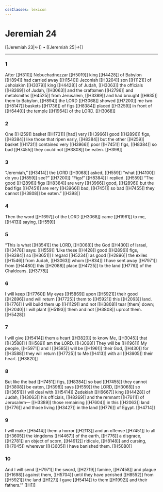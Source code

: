 ```yaml
---
cssClasses: lexicon
---
```


# Jeremiah 24

[[Jeremiah 23|←]] • [[Jeremiah 25|→]]

---

### 1
After [[H310]] Nebuchadnezzar [[H5019]] king [[H4428]] of Babylon [[H894]] had carried away [[H1540]] Jeconiah [[H3204]] son [[H1121]] of Jehoiakim [[H3079]] king [[H4428]] of Judah, [[H3063]] the officials [[H8269]] of Judah, [[H3063]] and the craftsmen [[H2796]] and metalsmiths [[H4525]] from Jerusalem, [[H3389]] and had brought [[H935]] them to Babylon, [[H894]] the LORD [[H3068]] showed [[H7200]] me two [[H8147]] baskets [[H1736]] of figs [[H8384]] placed [[H3259]] in front of [[H6440]] the temple [[H1964]] of the LORD. [[H3068]]

### 2
One [[H259]] basket [[H1731]] [had] very [[H3966]] good [[H2896]] figs, [[H8384]] like those that ripen early, [[H8384]] but the other [[H259]] basket [[H1731]] contained very [[H3966]] poor [[H7451]] figs, [[H8384]] so bad [[H7455]] they could not [[H3808]] be eaten. [[H398]]

### 3
“Jeremiah,” [[H3414]] the LORD [[H3068]] asked, [[H559]] “what [[H4100]] do you [[H859]] see?” [[H7200]] “Figs!” [[H8384]] I replied. [[H559]] “The good [[H2896]] figs [[H8384]] are very [[H3966]] good, [[H2896]] but the bad figs [[H7451]] are very [[H3966]] bad, [[H7451]] so bad [[H7455]] they cannot [[H3808]] be eaten.” [[H398]]

### 4
Then the word [[H1697]] of the LORD [[H3068]] came [[H1961]] to me, [[H413]] saying, [[H559]]

### 5
“This is what [[H3541]] the LORD, [[H3068]] the God [[H430]] of Israel, [[H3478]] says: [[H559]] ‘Like these [[H428]] good [[H2896]] figs, [[H8384]] so [[H3651]] I regard [[H5234]] as good [[H2896]] the exiles [[H1546]] from Judah, [[H3063]] whom [[H834]] I have sent away [[H7971]] from [[H4480]] this [[H2088]] place [[H4725]] to the land [[H776]] of the Chaldeans. [[H3778]]

### 6
I will keep [[H7760]] My eyes [[H5869]] upon [[H5921]] their good [[H2896]] and will return [[H7725]] them to [[H5921]] this [[H2063]] land. [[H776]] I will build them up [[H1129]] and not [[H3808]] tear [them] down; [[H2040]] I will plant [[H5193]] them and not [[H3808]] uproot them. [[H5428]]

### 7
I will give [[H5414]] them a heart [[H3820]] to know Me, [[H3045]] that [[H3588]] I [[H589]] am the LORD. [[H3068]] They will be [[H1961]] My people, [[H5971]] and I [[H595]] will be [[H1961]] their  God, [[H430]] for [[H3588]] they will return [[H7725]] to Me [[H413]] with all [[H3605]] their heart. [[H3820]]

### 8
But like the bad [[H7451]] figs, [[H8384]] so bad [[H7455]] they cannot [[H3808]] be eaten, [[H398]] says [[H559]] the LORD, [[H3068]] so [[H3651]] I will deal with [[H5414]] Zedekiah [[H6667]] king [[H4428]] of Judah, [[H3063]] his officials, [[H8269]] and the remnant [[H7611]] of Jerusalem— [[H3389]] those remaining [[H7604]] in this [[H2063]] land [[H776]] and those living [[H3427]] in the land [[H776]] of Egypt. [[H4714]]

### 9
I will make [[H5414]] them  a horror [[H2113]] and an offense [[H7451]] to all [[H3605]] the kingdoms [[H4467]] of the earth, [[H776]] a disgrace, [[H2781]] an object of scorn, [[H4912]] ridicule, [[H8148]] and cursing, [[H7045]] wherever [[H3605]] I have banished them. [[H5080]]

### 10
And I will send [[H7971]] the sword, [[H2719]] famine, [[H7458]] and plague [[H1698]] against them, [[H5704]] until they have perished [[H8552]] from [[H5921]] the land [[H127]] I gave [[H5414]] to them [[H1992]] and their fathers.’” [[H1]]

